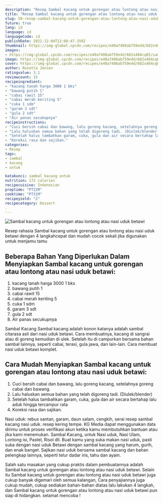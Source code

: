 ```yaml
---
description: "Resep Sambal kacang untuk gorengan atau lontong atau nasi uduk betawi, Sempurna"
title: "Resep Sambal kacang untuk gorengan atau lontong atau nasi uduk betawi, Sempurna"
slug: 58-resep-sambal-kacang-untuk-gorengan-atau-lontong-atau-nasi-uduk-betawi-sempurna
future: true
lang: id
language: id
languageCode: id
publishDate: 2021-12-04T12:08:47.159Z 
thumbnail: https://img-global.cpcdn.com/recipes/e40a7408ab759e4d/682x484cq65/sambal-kacang-untuk-gorengan-atau-lontong-atau-nasi-uduk-betawi-foto-resep-utama.png
images:
- https://img-global.cpcdn.com/recipes/e40a7408ab759e4d/682x484cq65/sambal-kacang-untuk-gorengan-atau-lontong-atau-nasi-uduk-betawi-foto-resep-utama.png
image: https://img-global.cpcdn.com/recipes/e40a7408ab759e4d/682x484cq65/sambal-kacang-untuk-gorengan-atau-lontong-atau-nasi-uduk-betawi-foto-resep-utama.png
cover: https://img-global.cpcdn.com/recipes/e40a7408ab759e4d/682x484cq65/sambal-kacang-untuk-gorengan-atau-lontong-atau-nasi-uduk-betawi-foto-resep-utama.png
author: Rosetta Jensen
ratingvalue: 3.1
reviewcount: 15
recipeingredient:
- "kacang tanah harga 3000 1 bks"
- "bawang putih 1"
- "cabai rawit 15"
- "cabai merah keriting 5"
- "cuka 1 sdm"
- "garam 3 sdt"
- "gula 2 sdt"
- "Air panas secukupnya"
recipeinstructions:
- "Cuci bersih cabai dan bawang, lalu goreng kacang, setelahnya goreng cabai dan bawang."
- "Lalu haluskan semua bahan yang telah digoreng tadi. (Diulek/blender)"
- "Setelah halus tambahkan garam, cuka, gula dan air secara bertahap lalu aduk hingga tercampur rata"
- "Koreksi rasa dan sajikan."
categories:
- Resep
tags:
- sambal
- kacang
- untuk

katakunci: sambal kacang untuk 
nutrition: 172 calories
recipecuisine: Indonesian
preptime: "PT22M"
cooktime: "PT31M"
recipeyield: "2"
recipecategory: Dessert
. 
---
```



![Sambal kacang untuk gorengan atau lontong atau nasi uduk betawi](https://img-global.cpcdn.com/recipes/e40a7408ab759e4d/682x484cq65/sambal-kacang-untuk-gorengan-atau-lontong-atau-nasi-uduk-betawi-foto-resep-utama.png)

Resep rahasia Sambal kacang untuk gorengan atau lontong atau nasi uduk betawi    dengan 4 langkahcepat dan mudah cocok sekali jika digunakan untuk menjamu tamu

<!--inarticleads1-->

## Beberapa Bahan Yang Diperlukan Dalam Menyiapkan Sambal kacang untuk gorengan atau lontong atau nasi uduk betawi:

1. kacang tanah harga 3000 1 bks
1. bawang putih 1
1. cabai rawit 15
1. cabai merah keriting 5
1. cuka 1 sdm
1. garam 3 sdt
1. gula 2 sdt
1. Air panas secukupnya

Sambal Kacang Sambal kacang adalah konon katanya adalah sambal citarasa asli dari nasi uduk betawi. Cara membuatnya, kacang di sangrai atau di goreng kemudian di ulek. Setelah itu di campurkan bersama bahan sambal lainnya, seperti cabai, terasi, gula jawa, dan lain-lain. Cara membuat nasi uduk betawi komplet. 

<!--inarticleads2-->

## Cara Mudah Menyiapkan Sambal kacang untuk gorengan atau lontong atau nasi uduk betawi:

1. Cuci bersih cabai dan bawang, lalu goreng kacang, setelahnya goreng cabai dan bawang.
1. Lalu haluskan semua bahan yang telah digoreng tadi. (Diulek/blender)
1. Setelah halus tambahkan garam, cuka, gula dan air secara bertahap lalu aduk hingga tercampur rata
1. Koreksi rasa dan sajikan.


Nasi uduk: rebus santan, garam, daun salam, cengkih, serai resep sambal kacang nasi uduk. resep kering tempe. KG Media dapat menggunakan data dirimu untuk proses verifikasi akun ketika kamu membutuhkan bantuan atau jika kami menemukan. Sambal Kacang, untuk Nasi uduk, Nasi Ulam, Lontong isi, Pastel, Risol dll. Buat kamu yang suka makan nasi uduk, pasti suka dengan nasi uduk Betawi dengan sambal kacang yang harum, gurih, dan enak banget. Sajikan nasi uduk bersama sambal kacang dan bahan pelengkap lainnya, seperti telur dadar iris, tahu dan ayam. 

Salah satu masakan yang cukup praktis dalam pembuatannya adalah  Sambal kacang untuk gorengan atau lontong atau nasi uduk betawi. Selain itu  Sambal kacang untuk gorengan atau lontong atau nasi uduk betawi  juga cukup banyak digemari oleh semua kalangan, Cara penyajiannya juga cukup mudah, cukup sediakan bahan-bahan diatas lalu lakukan 4 langkah, dan  Sambal kacang untuk gorengan atau lontong atau nasi uduk betawi  pun siap di hidangkan. selamat mencoba !
